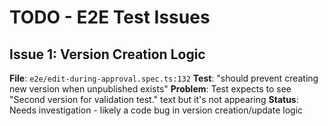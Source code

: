 # TODO - E2E Test Issues

## Issue 1: Version Creation Logic
**File**: `e2e/edit-during-approval.spec.ts:132`
**Test**: "should prevent creating new version when unpublished exists"
**Problem**: Test expects to see "Second version for validation test." text but it's not appearing
**Status**: Needs investigation - likely a code bug in version creation/update logic
